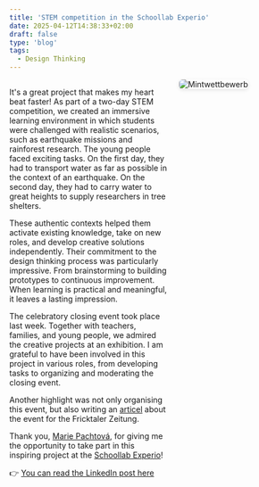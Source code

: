 ```yaml
---
title: 'STEM competition in the Schoollab Experio'
date: 2025-04-12T14:38:33+02:00
draft: false
type: 'blog'
tags: 
  - Design Thinking
---
```


<div style="display: flex; align-items: flex-start; gap: 20px; flex-wrap: wrap;">
  <!-- Text links -->
  <div style="flex: 2; min-width: 250px;">
    <p>
      It's a great project that makes my heart beat faster! As part of a two-day STEM competition, we created an immersive learning environment in which students were challenged with realistic scenarios, such as earthquake missions and rainforest research. The young people faced exciting tasks. On the first day, they had to transport water as far as possible in the context of an earthquake. On the second day, they had to carry water to great heights to supply researchers in tree shelters. </p><p>These authentic contexts helped them activate existing knowledge, take on new roles, and develop creative solutions independently. Their commitment to the design thinking process was particularly impressive. From brainstorming to building prototypes to continuous improvement. When learning is practical and meaningful, it leaves a lasting impression. </p><p>The celebratory closing event took place last week. Together with teachers, families, and young people, we admired the creative projects at an exhibition. I am grateful to have been involved in this project in various roles, from developing tasks to organizing and moderating the closing event.</p><p>Another highlight was not only organising this event, but also writing an <a href="/img/blog/zeitung_mintwettbewerb.png" target="_blank">articel</a> about the event for the Fricktaler Zeitung. </p><p>Thank you, <a href="https://www.linkedin.com/in/marie-pachtová-leiterin-schullabor/" target="_blank">Marie Pachtová</a>, for giving me the opportunity to take part in this inspiring project at the <a href="https://basel.lehre.roche.com/experio/" target="_blank">Schoollab Experio</a>!
    </p>
    <p>
      👉 <a href="https://www.linkedin.com/feed/update/urn:li:activity:7315717902152667136/" target="_blank">You can read the LinkedIn post here</a>
    </p>
  </div>

  <!-- Bild rechts -->
  <div style="flex: 1; min-width: 200px;">
    <img src="/img/blog/mintwettbewerb.png" alt="Mintwettbewerb" style="max-width: 80%; height: auto; border-radius: 6px; box-shadow: 0 2px 6px rgba(0,0,0,0.1);" />
  </div>
</div>



